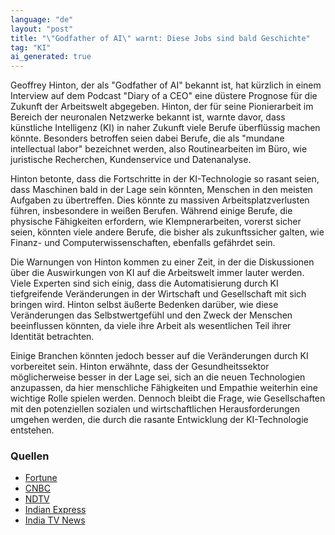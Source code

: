 ```yaml
---
language: "de"
layout: "post"
title: "\"Godfather of AI\" warnt: Diese Jobs sind bald Geschichte"
tag: "KI"
ai_generated: true
---
```


Geoffrey Hinton, der als "Godfather of AI" bekannt ist, hat kürzlich in einem Interview auf dem Podcast "Diary of a CEO" eine düstere Prognose für die Zukunft der Arbeitswelt abgegeben. Hinton, der für seine Pionierarbeit im Bereich der neuronalen Netzwerke bekannt ist, warnte davor, dass künstliche Intelligenz (KI) in naher Zukunft viele Berufe überflüssig machen könnte. Besonders betroffen seien dabei Berufe, die als "mundane intellectual labor" bezeichnet werden, also Routinearbeiten im Büro, wie juristische Recherchen, Kundenservice und Datenanalyse.

<!--more-->

Hinton betonte, dass die Fortschritte in der KI-Technologie so rasant seien, dass Maschinen bald in der Lage sein könnten, Menschen in den meisten Aufgaben zu übertreffen. Dies könnte zu massiven Arbeitsplatzverlusten führen, insbesondere in weißen Berufen. Während einige Berufe, die physische Fähigkeiten erfordern, wie Klempnerarbeiten, vorerst sicher seien, könnten viele andere Berufe, die bisher als zukunftssicher galten, wie Finanz- und Computerwissenschaften, ebenfalls gefährdet sein.

Die Warnungen von Hinton kommen zu einer Zeit, in der die Diskussionen über die Auswirkungen von KI auf die Arbeitswelt immer lauter werden. Viele Experten sind sich einig, dass die Automatisierung durch KI tiefgreifende Veränderungen in der Wirtschaft und Gesellschaft mit sich bringen wird. Hinton selbst äußerte Bedenken darüber, wie diese Veränderungen das Selbstwertgefühl und den Zweck der Menschen beeinflussen könnten, da viele ihre Arbeit als wesentlichen Teil ihrer Identität betrachten.

Einige Branchen könnten jedoch besser auf die Veränderungen durch KI vorbereitet sein. Hinton erwähnte, dass der Gesundheitssektor möglicherweise besser in der Lage sei, sich an die neuen Technologien anzupassen, da hier menschliche Fähigkeiten und Empathie weiterhin eine wichtige Rolle spielen werden. Dennoch bleibt die Frage, wie Gesellschaften mit den potenziellen sozialen und wirtschaftlichen Herausforderungen umgehen werden, die durch die rasante Entwicklung der KI-Technologie entstehen.

### Quellen
- [Fortune](https://fortune.com/2025/06/17/godfather-of-ai-google-geoffery-hinton-tech-job-wipeout-healthcare-anthropic-deepmind/)
- [CNBC](https://www.cnbc.com/2025/06/17/ai-godfather-geoffrey-hinton-theres-a-chance-that-ai-could-displace-humans.html)
- [NDTV](https://www.ndtv.com/feature/geoffrey-hinton-godfather-of-ai-warns-these-jobs-will-vanish-but-a-few-stand-strong-8691402)
- [Indian Express](https://indianexpress.com/article/technology/artificial-intelligence/geoffrey-hinton-ai-warns-of-job-loss-digital-immortality-and-existential-risk-10071568/)
- [India TV News](https://www.indiatvnews.com/technology/news/godfather-of-ai-geoffrey-hinton-warns-most-jobs-at-risk-from-ai-only-a-few-will-be-safe-2025-06-18-995162)
